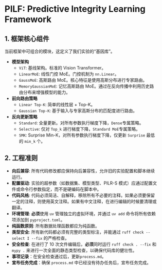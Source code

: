 # PILF: Predictive Integrity Learning Framework

## 1. 框架核心组件

当前框架中可组合的模块，这定义了我们实验的“基因库”。

- **模型架构**
  - `ViT`: 基线架构。标准的 Vision Transformer。
  - `LinearMoE`: 线性门控 MoE。门控机制为 `nn.Linear`。
  - `GaussMoE`: 高斯路由 MoE。核心特征是使用高斯分布进行专家路由。
  - `MemoryGaussianMoE`: 记忆高斯路由 MoE。通过在反向传播中利用历史路由分布来增强模型的能力。
- **前向路由策略**
  - `Linear Top-K`: 简单的线性层 + Top-K。
  - `Gaussian Top-K`: 基于输入与专家高斯分布的匹配度进行路由。
- **反向更新策略**
  - `Standard`: 全量更新。对所有参数执行梯度下降，`Dense`专属策略。
  - `Selective`: 仅对 `Top_k` 进行梯度下降，`Standard MoE`专属策略。
  - `SMK`: Surprise Min-K，对所有参数执行梯度下降，仅更新 `Surprise` 最低的 `min_k` 个。

## 2. 工程准则

- **向后兼容**: 所有代码修改都应保持向后兼容性，允许旧的实验配置和脚本继续运行。
- **配置驱动**: 实验的超参数（如数据集、模型类型、PILR-S 模式）应通过配置文件或命令行参数指定，而不是硬编码在脚本中。
- **代码风格**: 代码必须简洁、自解释，移除所有不必要的注释。如果必须要保留一定的注释，则使用英文注释。如果有中文注释，在进行编辑的时候要清理或翻译。
- **环境管理**: **必须**使用 `uv` 管理独立的虚拟环境，并通过 `uv add` 命令将所有依赖项添加到 `pyproject.toml`。
- **纯函数原则**: 所有数据处理函数都应为纯函数。
- **类型安全**: 所有新代码都必须有完整的类型标注，并能通过 `ruff check --select I --fix` 的严格检查。
- **安全检查**: 在进行了 10 次文件编辑后，**必须**同时运行 `ruff check . --fix` 和 `mypy .` 来进行一次全面的静态类型检查，以确保代码库的健壮性。
- **事项记录**：在安全检查通过后，更新`process.md`。
- **宣布任务完成**：确保 `process.md` 中已经没有待办任务后，宣布任务完成。